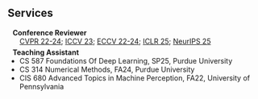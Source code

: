 ## Services

<h4 style="margin:0 10px 0;">Conference Reviewer</h4>

<ul style="margin:0 0 5px;">
  <a href="https://cvpr.thecvf.com/"><autocolor>CVPR 22-24</autocolor></a>; 
  <a href="http://iccv2023.thecvf.com/"><autocolor>ICCV 23</autocolor></a>; 
  <a href="https://eccv.ecva.net/"><autocolor>ECCV 22-24</autocolor></a>;
  <a href="https://iclr.cc/"><autocolor>ICLR 25</autocolor></a>;
  <a href="https://neurips.cc/"><autocolor>NeurIPS 25</autocolor></a>
</ul>

<h4 style="margin:0 10px 0;">Teaching Assistant</h4>

<ul style="margin:0 0 5px;">
  <li>CS 587 Foundations Of Deep Learning, SP25, Purdue University</li>
  <li>CS 314 Numerical Methods, FA24, Purdue University</li>
  <li>CIS 680 Advanced Topics in Machine Perception, FA22, University of Pennsylvania</li>
</ul>
<br>
